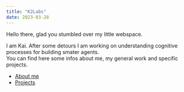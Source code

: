 ```yaml
---
title: "K2Labs"
date: 2023-03-28
---
```


Hello there, glad you stumbled over my little webspace.

I am Kai.
After some detours I am working on understanding cognitive processes for building smater agents. <br>
You can find here some infos about me, my general work and specific projects. <br>
<!-- From time to time, I am also posting solutions to interesting (technical) problems I encountered. -->


* [About me](/About%20me.html)
* [Projects](/projects/post_overview.html)

